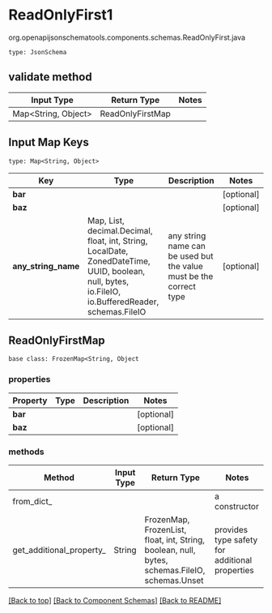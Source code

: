# ReadOnlyFirst1
org.openapijsonschematools.components.schemas.ReadOnlyFirst.java
```
type: JsonSchema
```

## validate method
| Input Type | Return Type | Notes |
| ---------- | ----------- | ----- |
| Map<String, Object> | ReadOnlyFirstMap | |

## Input Map Keys
```
type: Map<String, Object>
```
Key | Type |  Description | Notes
------------ | ------------- | ------------- | -------------
**bar** |  |  | [optional]
**baz** |  |  | [optional]
**any_string_name** | Map, List, decimal.Decimal, float, int, String, LocalDate, ZonedDateTime, UUID, boolean, null, bytes, io.FileIO, io.BufferedReader, schemas.FileIO | any string name can be used but the value must be the correct type | [optional]

## ReadOnlyFirstMap
```
base class: FrozenMap<String, Object
```

### properties
Property | Type | Description | Notes
-------- | ---- | ----------- | -----
**bar** |  |  | [optional]
**baz** |  |  | [optional]

### methods
Method | Input Type | Return Type | Notes
------ | ---------- | ----------- | ------
from_dict_ |  |  | a constructor
get_additional_property_ | String | FrozenMap, FrozenList, float, int, String, boolean, null, bytes, schemas.FileIO, schemas.Unset | provides type safety for additional properties

[[Back to top]](#top) [[Back to Component Schemas]](../../../README.md#Component-Schemas) [[Back to README]](../../../README.md)
